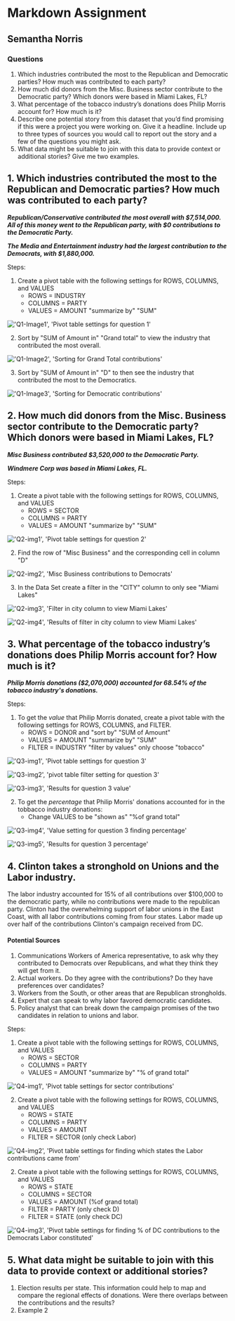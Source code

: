 # Markdown Assignment
## Semantha Norris

### Questions

1. Which industries contributed the most to the Republican and Democratic parties? How much was contributed to each party?
2. How much did donors from the Misc. Business sector contribute to the Democratic party? Which donors were based in Miami Lakes, FL?
3. What percentage of the tobacco industry’s donations does Philip Morris account for? How much is it?
4. Describe one potential story from this dataset that you’d find promising if this were a project you were working on. Give it a headline. Include up to three types of sources you would call to report out the story and a few of the questions you might ask.
5. What data might be suitable to join with this data to provide context or additional stories? Give me two examples.

## 1. Which industries contributed the most to the Republican and Democratic parties? How much was contributed to each party?

**_Republican/Conservative contributed the most overall with $7,514,000. All of this money went to the Republican party, with $0 contributions to the Democratic Party._**

**_The Media and Entertainment industry had the largest contribution to the Democrats, with $1,880,000._**

Steps:
1. Create a pivot table with the following settings for ROWS, COLUMNS, and VALUES
   *  ROWS = INDUSTRY
   *  COLUMNS = PARTY
   *  VALUES = AMOUNT "summarize by" "SUM"

!['Q1-Image1', 'Pivot table settings for question 1'](/Q1-Image1.png)

2. Sort by "SUM of Amount in" "Grand total" to view the industry that contributed the most overall.

!['Q1-Image2', 'Sorting for Grand Total contributions'](/Q1-Image2.png)

3. Sort by "SUM of Amount in" "D" to then see the industry that contributed the most to the Democratics. 

!['Q1-Image3', 'Sorting for Democratic contributions'](/Q1-Image3.png)


## 2. How much did donors from the Misc. Business sector contribute to the Democratic party? Which donors were based in Miami Lakes, FL?

**_Misc Business contributed $3,520,000 to the Democratic Party._**

**_Windmere Corp was based in Miami Lakes, FL._**

Steps:
1. Create a pivot table with the following settings for ROWS, COLUMNS, and VALUES
    *  ROWS = SECTOR
    *  COLUMNS = PARTY
    *  VALUES = AMOUNT "summarize by" "SUM"

!['Q2-img1', 'Pivot table settings for question 2'](/Q2-img1.png)

2. Find the row of "Misc Business" and the corresponding cell in column "D"

!['Q2-img2', 'Misc Business contributions to Democrats'](/Q2-img2.png)

3. In the Data Set create a filter in the "CITY" column to only see "Miami Lakes"

!['Q2-img3', 'Filter in city column to view Miami Lakes'](/Q2-img3.png)

!['Q2-img4', 'Results of filter in city column to view Miami Lakes'](/Q2-img4.png)


## 3. What percentage of the tobacco industry’s donations does Philip Morris account for? How much is it?

**_Philip Morris donations ($2,070,000) accounted for 68.54% of the tobacco industry's donations._**

Steps:
1. To get the _value_ that Philip Morris donated, create a pivot table with the following settings for ROWS, COLUMNS, and FILTER.
    *  ROWS = DONOR and "sort by" "SUM of Amount" 
    *  VALUES = AMOUNT "summarize by" "SUM"
    *  FILTER = INDUSTRY "filter by values" only choose "tobacco"

!['Q3-img1', 'Pivot table settings for question 3'](/Q3-img1.png)

!['Q3-img2', 'pivot table filter setting for question 3'](/Q3-img2.png)

!['Q3-img3', 'Results for question 3 value'](/Q3-img3.png)

2. To get the _percentage_ that Philip Morris' donations accounted for in the tobbacco industry donations:
    * Change VALUES to be "shown as" "%of grand total"

!['Q3-img4', 'Value setting for question 3 finding percentage'](/Q3-img4.png)

!['Q3-img5', 'Results for question 3 percentage'](/Q3-img5.png)


## 4. Clinton takes a stronghold on Unions and the Labor industry. 

The labor industry accounted for 15% of all contributions over $100,000 to the democratic party, while no contributions were made to the republican party. Clinton had the overwhelming support of labor unions in the East Coast, with all labor contributions coming from four states. Labor made up over half of the contributions Clinton's campaign received from DC.

#### Potential Sources
1. Communications Workers of America representative, to ask why they contributed to Democrats over Republicans, and what they think they will get from it. 
2. Actual workers. Do they agree with the contributions? Do they have preferences over candidates?
3. Workers from the South, or other areas that are Republican strongholds.
4. Expert that can speak to why labor favored democratic candidates. 
5. Policy analyst that can break down the campaign promises of the two candidates in relation to unions and labor. 

Steps:
1. Create a pivot table with the following settings for ROWS, COLUMNS, and VALUES
    *  ROWS = SECTOR
    *  COLUMNS = PARTY
    *  VALUES = AMOUNT "summarize by" "% of grand total"

!['Q4-img1', 'Pivot table settings for sector contributions'](/Q4-img1.png)

2. Create a pivot table with the following settings for ROWS, COLUMNS, and VALUES
    *  ROWS = STATE
    *  COLUMNS = PARTY
    *  VALUES = AMOUNT 
    *  FILTER = SECTOR (only check Labor)

!['Q4-img2', 'Pivot table settings for finding which states the Labor contributions came from'](/Q4-img2.png)

2. Create a pivot table with the following settings for ROWS, COLUMNS, and VALUES
    *  ROWS = STATE
    *  COLUMNS = SECTOR
    *  VALUES = AMOUNT (%of grand total)
    *  FILTER = PARTY (only check D)
    *  FILTER = STATE (only check DC)

!['Q4-img3', 'Pivot table settings for finding % of DC contributions to the Democrats Labor constituted'](/Q4-img3.png)

## 5. What data might be suitable to join with this data to provide context or additional stories?

1. Election results per state. This information could help to map and compare the regional effects of donations. Were there overlaps between the contributions and the results? 
2. Example 2 

